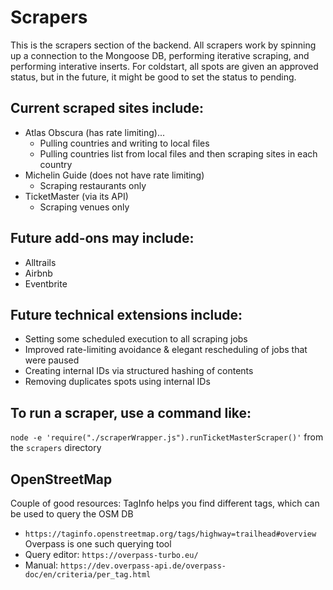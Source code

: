 # Scrapers

This is the scrapers section of the backend.
All scrapers work by spinning up a connection to the Mongoose DB, performing iterative scraping, and performing interative inserts.
For coldstart, all spots are given an approved status, but in the future, it might be good to set the status to pending.

## Current scraped sites include:

- Atlas Obscura (has rate limiting)...
  - Pulling countries and writing to local files
  - Pulling countries list from local files and then scraping sites in each country
- Michelin Guide (does not have rate limiting)
  - Scraping restaurants only
- TicketMaster (via its API)
  - Scraping venues only

## Future add-ons may include:

- Alltrails
- Airbnb
- Eventbrite

## Future technical extensions include:

- Setting some scheduled execution to all scraping jobs
- Improved rate-limiting avoidance & elegant rescheduling of jobs that were paused
- Creating internal IDs via structured hashing of contents
- Removing duplicates spots using internal IDs

## To run a scraper, use a command like:

`node -e 'require("./scraperWrapper.js").runTicketMasterScraper()'`
from the `scrapers` directory

## OpenStreetMap

Couple of good resources:
TagInfo helps you find different tags, which can be used to query the OSM DB

- `https://taginfo.openstreetmap.org/tags/highway=trailhead#overview`
  Overpass is one such querying tool
- Query editor: `https://overpass-turbo.eu/`
- Manual: `https://dev.overpass-api.de/overpass-doc/en/criteria/per_tag.html`
